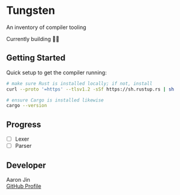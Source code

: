# Tungsten

An inventory of compiler tooling

Currently building 👷‍♂️

## Getting Started

Quick setup to get the compiler running:

```bash
# make sure Rust is installed locally; if not, install
curl --proto '=https' --tlsv1.2 -sSf https://sh.rustup.rs | sh

# ensure Cargo is installed likewise
cargo --version
```

## Progress
- [ ] Lexer
- [ ] Parser

## Developer

Aaron Jin  
[GitHub Profile](https://github.com/aaronkjin)